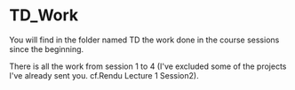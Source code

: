 # TD_Work

You will find in the folder named TD the work done in the course sessions since the beginning.

There is all the work from session 1 to 4 (I've excluded some of the projects I've already sent you. cf.Rendu Lecture 1 Session2).